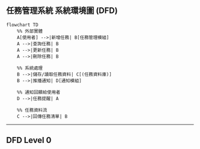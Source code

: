 ## 任務管理系統 系統環境圖 (DFD)

```mermaid
flowchart TD
    %% 外部實體
    A[使用者] -->|新增任務| B[任務管理模組]
    A -->|查詢任務| B
    A -->|更新任務| B
    A -->|刪除任務| B

    %% 系統處理
    B -->|儲存/讀取任務資料| C[(任務資料庫)]
    B -->|推播通知| D[通知模組]
    
    %% 通知回饋給使用者
    D -->|任務提醒| A

    %% 任務資料流
    C -->|回傳任務清單| B
```
---
## DFD Level 0
